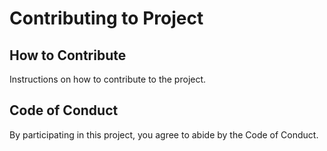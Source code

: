 # Contributing to Project

## How to Contribute
Instructions on how to contribute to the project.

## Code of Conduct
By participating in this project, you agree to abide by the Code of Conduct.

